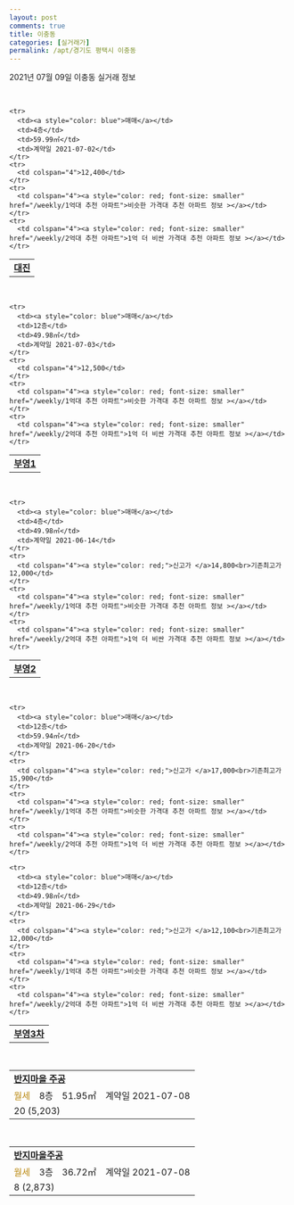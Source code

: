```yaml
---
layout: post
comments: true
title: 이충동
categories: [실거래가]
permalink: /apt/경기도 평택시 이충동
---
```


2021년 07월 09일 이충동 실거래 정보

<script type="text/javascript">
  google.charts.load('current', {'packages':['corechart']});
  google.charts.setOnLoadCallback(drawChart);

  function drawChart() {
    var data = google.visualization.arrayToDataTable([['거래일', '매매', '전월세', '전매'], ['20-07', 23, 24, 0], ['20-08', 29, 47, 0], ['20-09', 37, 45, 0], ['20-10', 50, 35, 0], ['20-11', 31, 35, 0], ['20-12', 58, 44, 0], ['21-01', 56, 40, 0], ['21-02', 56, 33, 0], ['21-03', 73, 38, 0], ['21-04', 62, 40, 0], ['21-05', 61, 45, 0], ['21-06', 55, 22, 0], ['21-07', 4, 6, 0]]);

    var options = {
      title: '최근 1년간 유형별 거래량 추이',
      legend: { position: 'bottom' }
    };

    var chart = new google.visualization.LineChart(document.getElementById('columnchart_material'));
    chart.draw(data, (options));년간 
  }
</script>

<div id="columnchart_material" style="width: 95%; margin-left: -35px; display: block"></div>
<br>
<table>
  <tr>
    <td colspan="4" style="font-weight: bold;"><a href="https://search.naver.com/search.naver?query=이충동 대진">대진</a></td>
  </tr>
    
    <tr>
      <td><a style="color: blue">매매</a></td>
      <td>4층</td>
      <td>59.99㎡</td>
      <td>계약일 2021-07-02</td>
    </tr>
    <tr>
      <td colspan="4">12,400</td>
    </tr>
    <tr>
      <td colspan="4"><a style="color: red; font-size: smaller" href="/weekly/1억대 추천 아파트">비슷한 가격대 추천 아파트 정보 ></a></td>
    </tr>
    <tr>
      <td colspan="4"><a style="color: red; font-size: smaller" href="/weekly/2억대 추천 아파트">1억 더 비싼 가격대 추천 아파트 정보 ></a></td>
    </tr>
      
</table>
<br>
<table>
  <tr>
    <td colspan="4" style="font-weight: bold;"><a href="https://search.naver.com/search.naver?query=부영1">부영1</a></td>
  </tr>
    
    <tr>
      <td><a style="color: blue">매매</a></td>
      <td>12층</td>
      <td>49.98㎡</td>
      <td>계약일 2021-07-03</td>
    </tr>
    <tr>
      <td colspan="4">12,500</td>
    </tr>
    <tr>
      <td colspan="4"><a style="color: red; font-size: smaller" href="/weekly/1억대 추천 아파트">비슷한 가격대 추천 아파트 정보 ></a></td>
    </tr>
    <tr>
      <td colspan="4"><a style="color: red; font-size: smaller" href="/weekly/2억대 추천 아파트">1억 더 비싼 가격대 추천 아파트 정보 ></a></td>
    </tr>
      
</table>
<br>
<table>
  <tr>
    <td colspan="4" style="font-weight: bold;"><a href="https://search.naver.com/search.naver?query=부영2">부영2</a></td>
  </tr>
    
    <tr>
      <td><a style="color: blue">매매</a></td>
      <td>4층</td>
      <td>49.98㎡</td>
      <td>계약일 2021-06-14</td>
    </tr>
    <tr>
      <td colspan="4"><a style="color: red;">신고가 </a>14,800<br>기존최고가 12,000</td>
    </tr>
    <tr>
      <td colspan="4"><a style="color: red; font-size: smaller" href="/weekly/1억대 추천 아파트">비슷한 가격대 추천 아파트 정보 ></a></td>
    </tr>
    <tr>
      <td colspan="4"><a style="color: red; font-size: smaller" href="/weekly/2억대 추천 아파트">1억 더 비싼 가격대 추천 아파트 정보 ></a></td>
    </tr>
      
</table>
<br>
<table>
  <tr>
    <td colspan="4" style="font-weight: bold;"><a href="https://search.naver.com/search.naver?query=부영3차">부영3차</a></td>
  </tr>
    
    <tr>
      <td><a style="color: blue">매매</a></td>
      <td>12층</td>
      <td>59.94㎡</td>
      <td>계약일 2021-06-20</td>
    </tr>
    <tr>
      <td colspan="4"><a style="color: red;">신고가 </a>17,000<br>기존최고가 15,900</td>
    </tr>
    <tr>
      <td colspan="4"><a style="color: red; font-size: smaller" href="/weekly/1억대 추천 아파트">비슷한 가격대 추천 아파트 정보 ></a></td>
    </tr>
    <tr>
      <td colspan="4"><a style="color: red; font-size: smaller" href="/weekly/2억대 추천 아파트">1억 더 비싼 가격대 추천 아파트 정보 ></a></td>
    </tr>
      
    <tr>
      <td><a style="color: blue">매매</a></td>
      <td>12층</td>
      <td>49.98㎡</td>
      <td>계약일 2021-06-29</td>
    </tr>
    <tr>
      <td colspan="4"><a style="color: red;">신고가 </a>12,100<br>기존최고가 12,000</td>
    </tr>
    <tr>
      <td colspan="4"><a style="color: red; font-size: smaller" href="/weekly/1억대 추천 아파트">비슷한 가격대 추천 아파트 정보 ></a></td>
    </tr>
    <tr>
      <td colspan="4"><a style="color: red; font-size: smaller" href="/weekly/2억대 추천 아파트">1억 더 비싼 가격대 추천 아파트 정보 ></a></td>
    </tr>
      
</table>
<br>
<table>
  <tr>
    <td colspan="4" style="font-weight: bold;"><a href="https://search.naver.com/search.naver?query=반지마을 주공">반지마을 주공</a></td>
  </tr>
    
  <tr>
    <td><a style="color: darkgoldenrod">월세</a></td>
    <td>8층</td>
    <td>51.95㎡</td>
    <td>계약일 2021-07-08</td>
  </tr>
  <tr>
    <td colspan="4">20 (5,203)</td>
  </tr>
    
</table>
<br>
<table>
  <tr>
    <td colspan="4" style="font-weight: bold;"><a href="https://search.naver.com/search.naver?query=반지마을주공">반지마을주공</a></td>
  </tr>
    
  <tr>
    <td><a style="color: darkgoldenrod">월세</a></td>
    <td>3층</td>
    <td>36.72㎡</td>
    <td>계약일 2021-07-08</td>
  </tr>
  <tr>
    <td colspan="4">8 (2,873)</td>
  </tr>
    
</table>
    